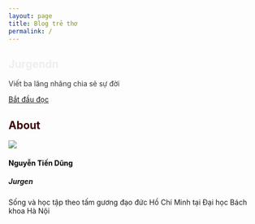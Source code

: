 ```yaml
---
layout: page
title: Blog trẻ thơ
permalink: /
---
```

<main class="page landing-page">
    <section class="clean-block clean-hero" style="background-image: url(&quot;assets/img/page/page_background/background.jpg&quot;);color: rgba(0,0,0,0.8);background-attachment: fixed;background-position: center;">
            <div class="text">
                <h2 style="color: #eeeeee!important">Jurgendn</h2>
                <p>Viết ba lăng nhăng chia sẻ sự đời</p><a class="btn btn-outline-light btn-lg" role="button" href="{{site.baseurl}}/blog-list/">Bắt đầu đọc</a></div>
        </section>
    <section id="about" class="clean-block about-us">
        <div class="container">
            <div class="block-heading">
                <h2 class="text-info" style="color: #3e0101!important;">About</h2>
            </div>
            <div class="row justify-content-center">
                <div class="col-sm-6 col-lg-4 d-flex justify-content-lg-center align-items-lg-center">
                    <div class="card clean-card text-center"><img class="card-img-top w-100 d-block d-flex flex-column justify-content-lg-center align-items-lg-center" src="assets/img/avatars/Profile-2.JPG"></div>
                </div>
                <div class="col-sm-6 col-lg-4">
                    <div class="card clean-card text-center">
                        <div class="card-body d-flex flex-column justify-content-center align-items-center align-content-center info" style="height: 415.141px;">
                            <h4 class="card-title" style="color: #000000!important">Nguyễn Tiến Dũng</h4>
                            <h5 class="card-title">Jurgen</h5>
                            <p class="text-justify card-text">Sống và học tập theo tấm gương đạo đức Hồ Chí Minh tại Đại học Bách khoa Hà Nội</p>
                        </div>
                    </div>
                </div>
            </div>
        </div>
    </section>
</main>